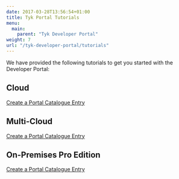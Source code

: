 ```yaml
---
date: 2017-03-28T13:56:54+01:00
title: Tyk Portal Tutorials
menu:
  main:
    parent: "Tyk Developer Portal"
weight: 7
url: "/tyk-developer-portal/tutorials"
---
```


We have provided the following tutorials to get you started with the Developer Portal:

## <a name="cloud"></a>Cloud

[Create a Portal Catalogue Entry](https://tyk.io/docs/get-started/with-tyk-cloud/tutorials/create-portal-entry/)

## <a name="Multi-Cloud"></a>Multi-Cloud

[Create a Portal Catalogue Entry](https://tyk.io/docs/get-started/with-tyk-hybrid/tutorials/create-a-portal-entry/)

## <a name="pro"></a>On-Premises Pro Edition

[Create a Portal Catalogue Entry](https://tyk.io/docs/get-started/with-tyk-on-premise/tutorials/tyk-on-premises-pro/create-portal-entry/)




